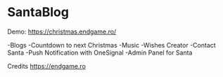 # SantaBlog
Demo: https://christmas.endgame.ro/

-Blogs
-Countdown to next Christmas
-Music
-Wishes Creator
-Contact Santa
-Push Notification with OneSignal 
-Admin Panel for Santa

Credits https://endgame.ro
